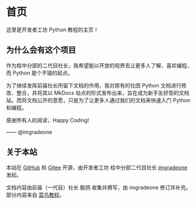 # 首页

这里是开发者工坊 Python 教程的主页！

## 为什么会有这个项目

作为桂中分部的二代目社长，我希望能以开放的视界去让更多人了解、喜欢编程，而 Python 是个不错的起点。

为了继续发挥前届社长所留下文档的作用，我对原有的社团 Python 文档进行修改、整合，并将其以 MkDocs 站点的形式发布出来，旨在成为新手友好型的文档站。而将文档公开的意愿，只是为了让更多人通过我们的文档来快速入门 Python 和编程。

感谢所有人的阅读，Happy Coding!

—— @imgradeone

## 关于本站

本站在 [GitHub](https://github.com/devswork-glzx/python-tutorial) 和 [Gitee](https://gitee.com/devswork-glzx/python-tutorial) 开源，由开发者工坊 桂中分部二代目社长 [imgradeone](https://imgradeone.com) 发起。

文档内容由前届（一代目）社长 毅鸽 收集并撰写，由 imgradeone 修订并补充。部分内容来自 [菜鸟教程](https://www.runoob.com/python3/python3-tutorial.html)。
